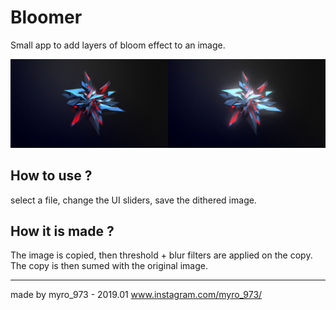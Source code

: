 # Bloomer

Small app to add layers of bloom effect to an image.

<img src="initial.png" width="50%"><img src="result.png" width="50%">


## How to use ?

select a file, change the UI sliders, save the dithered image.

## How it is made ?

The image is copied, then threshold + blur filters are applied on the copy.
The copy is then sumed with the original image.

----------------

made by myro_973 - 2019.01
www.instagram.com/myro_973/